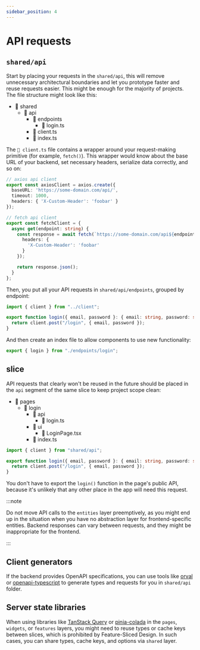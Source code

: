 ```yaml
---
sidebar_position: 4
---
```


# API requests

## `shared/api`

Start by placing your requests in the `shared/api`, this will remove unnecessary architectural boundaries and let you prototype faster and reuse requests easier. This might be enough for the majority of projects. The file structure might look like this:

- 📂 shared
    - 📂 api
        - 📂 endpoints
            - 📄 login.ts
        - 📄 client.ts
        - 📄 index.ts

The `📄 client.ts` file contains a wrapper around your request-making primitive (for example, `fetch()`). This wrapper would know about the base URL of your backend, set necessary headers, serialize data correctly, and so on:

```ts title="shared/api/client.ts"
// axios api client
export const axiosClient = axios.create({
  baseURL: 'https://some-domain.com/api/',
  timeout: 1000,
  headers: { 'X-Custom-Header': 'foobar' }
});

// fetch api client
export const fetchClient = {
  async get(endpoint: string) {
    const response = await fetch(`https://some-domain.com/api${endpoint}`, {
      headers: {
        'X-Custom-Header': 'foobar'
      }
    });

    return response.json();
  }
};
```

Then, you put all your API requests in `shared/api/endpoints`, grouped by endpoint:

```ts title="shared/api/endpoints/login.ts"
import { client } from "../client";

export function login({ email, password }: { email: string, password: string }) {
  return client.post("/login", { email, password });
}
```

And then create an index file to allow components to use new functionality:

```ts title="shared/api/index.ts"
export { login } from "./endpoints/login";
```

## slice

API requests that clearly won't be reused in the future should be placed in the `api` segment of the same slice to keep project scope clean:

- 📂 pages
    - 📂 login
        - 📂 api
            - 📄 login.ts
        - 📂 ui
            - 📄 LoginPage.tsx
        - 📄 index.ts

```ts title="pages/login/api/login.ts"
import { client } from "shared/api";

export function login({ email, password }: { email: string, password: string }) {
  return client.post("/login", { email, password });
}
```

You don't have to export the `login()` function in the page's public API, because it's unlikely that any other place in the app will need this request.

:::note

Do not move API calls to the `entities` layer preemptively, as you might end up in the situation when you have no abstraction layer for frontend-specific entities. Backend responses can vary between requests, and they might be inappropriate for the frontend.

:::

## Client generators

If the backend provides OpenAPI specifications, you can use tools like [orval](https://orval.dev/) or [openapi-typescript](https://openapi-ts.dev/) to generate types and requests for you in `shared/api` folder.

## Server state libraries

When using libraries like [TanStack Query](https://tanstack.com/query/latest) or [pinia-colada](https://pinia-colada.esm.dev/) in the `pages`, `widgets`, or `features` layers, you might need to reuse types or cache keys between slices, which is prohibited by Feature-Sliced Design. In such cases, you can share types, cache keys, and options via `shared` layer.
